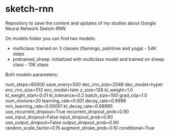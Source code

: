 # sketch-rnn
Repository to save the content and updates of my studies about Google Neural Network Sketch-RNN

On models folder you can find two models:
- multiclass: trained on 3 classes (flamingo, palmtree and yoga) - 54K steps
- pretrained_sheep: initialized with multiclass model and trained on sheep class - 13K steps

Both models parameters:

num_steps=60000
save_every=500
dec_rnn_size=2048
dec_model=hyper
enc_rnn_size=512
enc_model=lstm
z_size=128
kl_weight=1.0
kl_weight_start=0.01
kl_tolerance=0.2
batch_size=100
grad_clip=1.0
num_mixture=20
learning_rate=0.001
decay_rate=0.9999
min_learning_rate=0.00001
kl_decay_rate=0.99995
use_recurrent_dropout=True
recurrent_dropout_prob=0.90
use_input_dropout=False
input_dropout_prob=0.90
use_output_dropout=False
output_dropout_prob=0.90
random_scale_factor=0.15
augment_stroke_prob=0.10
conditional=True
